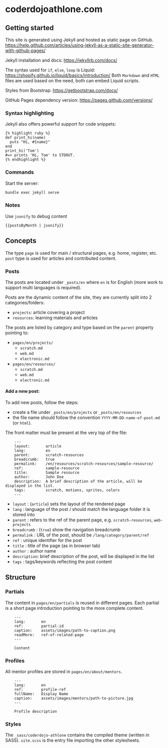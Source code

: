 # coderdojoathlone.com

## Getting started

This site is generated using Jekyll and hosted as static page on GitHub.
https://help.github.com/articles/using-jekyll-as-a-static-site-generator-with-github-pages/

Jekyll installation and docs:
https://jekyllrb.com/docs/

The syntax used for `if`, `else`, `loop` is Liquid:
https://shopify.github.io/liquid/basics/introduction/
Both `Markdown` and `HTML` files are used based on the need, both can embed Liquid scripts. 

Styles from Bootstrap:
https://getbootstrap.com/docs/ 

GitHub Pages dependency version:
https://pages.github.com/versions/

### Syntax highlighting

Jekyll also offers powerful support for code snippets:

```
{% highlight ruby %}
def print_hi(name)
  puts "Hi, #{name}"
end
print_hi('Tom')
#=> prints 'Hi, Tom' to STDOUT.
{% endhighlight %}
```

### Commands

Start the server:
```bash
bundle exec jekyll serve
```

### Notes

Use `jsonify` to debug content

```
{{postsByMonth | jsonify}}
```


## Concepts

The type `page` is used for main / structural pages, e.g. home, register, etc.
`post` type is used for articles and contributed content.

### Posts

The posts are located under `_posts/en` where `en` is for English (more work to support multi languages is required).

Posts are the dynamic content of the site, they are currently split into 2 categories/folders: 
- `projects`:    article covering a project
- `resources`:  learning materials and articles

The posts are listed by category and type based on the `parent` property pointing to:

- `pages/en/projects/`
  - `scratch.md`
  - `web.md`
  - `electronic.md`
- `pages/en/resources/`
  - `scratch.md`
  - `web.md`
  - `electronic.md`

#### Add a new post:

To add new posts, follow the steps:

- create a file under `_posts/en/projects` or `_posts/en/resources` 
- the file name should follow the convention `YYYY-MM-DD-name-of-post.md` (or `html`).

The front matter must be present at the very top of the file:

```
    ---
    layout:       article
    lang:         en
    parent:       scratch-resources
    breadcrumb:   true
    permalink:    /en/resources/scratch-resources/sample-resource/
    ref:          sample-resource
    title:        Sample resource
    author:       John Doe
    description:  A brief description of the article, will be displayed in the list.
    tags:         scratch, motions, sprites, colors
    ---
```

- `layout`     : (`article`) sets the layout of the rendered page
- `lang`       : language of the post / should match the language folder it is stored into
- `parent`     : refers to the ref of the parent page, e.g. `scratch-resources`, `web-projects`
- `breadcrumb` : (`true`) show the navigation breadcrumb
- `permalink`  : URL of the post, should be `/lang/category/parent/ref` 
- `ref`        : unique identifier for the post
- `title`      : title of the page (as in browser tab)
- `author`     : author name
- `description`: brief description of the post, will be displayed in the list         
- `tags`       : tags/keywords reflecting the post content   


## Structure

### Partials

The content in `pages/en/partials` is reused in different pages.
Each partial is a short page introduction pointing to the more complete content.

```text
    ---
    lang:       en
    ref:        partial-id
    caption:    assets/images/path-to-caption.png
    readMore:   ref-of-related-page
    ---
    
    Content
```

### Profiles

All mentor profiles are stored in `pages/en/about/mentors`.

```text
    ---
    lang:       en
    ref:        profile-ref
    fullName:   Display Name
    caption:    assets/images/mentors/path-to-picture.jpg
    ---
    
    Profile description
```

### Styles

The `_sass/coderdojo-athlone` contains the compiled theme (written in SASS).
`site.scss` is the entry file importing the other stylesheets.
